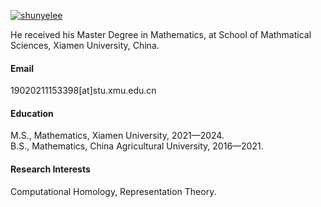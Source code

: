 

[![shunyelee](https://img.shields.io/badge/shunyelee-github-blue?logo=github)](https://github.com/shunyelee)

He received his Master Degree in Mathematics, at School of Mathmatical Sciences, Xiamen University, China.

#### Email
19020211153398[at]stu.xmu.edu.cn

#### Education
M.S., Mathematics, Xiamen University, 2021—2024.\
B.S., Mathematics, China Agricultural University, 2016—2021.

#### Research Interests
Computational Homology, Representation Theory.

